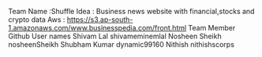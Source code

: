 Team Name :Shuffle
Idea : Business news website with financial,stocks and crypto data
Aws : https://s3.ap-south-1.amazonaws.com/www.businesspedia.com/front.html
Team Member                       Github User names
Shivam Lal                        shivameminemlal
Nosheen Sheikh                    nosheenSheikh
Shubham Kumar                     dynamic99160
Nithish                           nithishscorps
